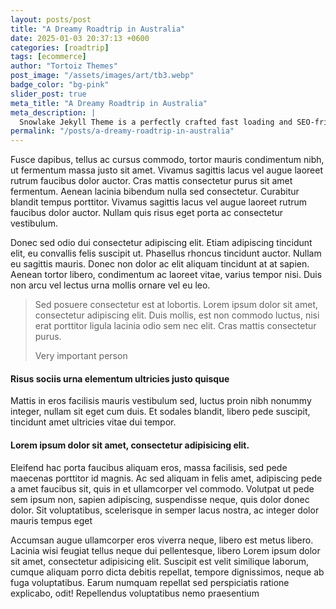 ```yaml
---
layout: posts/post
title: "A Dreamy Roadtrip in Australia"
date: 2025-01-03 20:37:13 +0600
categories: [roadtrip]
tags: [ecommerce]
author: "Tortoiz Themes"
post_image: "/assets/images/art/tb3.webp"
badge_color: "bg-pink"
slider_post: true
meta_title: "A Dreamy Roadtrip in Australia"
meta_description: |
  Snowlake Jekyll Theme is a perfectly crafted fast loading and SEO-friendly static site generator theme
permalink: "/posts/a-dreamy-roadtrip-in-australia"
---
```


Fusce dapibus, tellus ac cursus commodo, tortor mauris condimentum nibh, ut fermentum massa justo sit amet. Vivamus sagittis lacus vel augue laoreet rutrum faucibus dolor auctor. Cras mattis consectetur purus sit amet fermentum. Aenean lacinia bibendum nulla sed consectetur. Curabitur blandit tempus porttitor. Vivamus sagittis lacus vel augue laoreet rutrum faucibus dolor auctor. Nullam quis risus eget porta ac consectetur vestibulum.

Donec sed odio dui consectetur adipiscing elit. Etiam adipiscing tincidunt elit, eu convallis felis suscipit ut. Phasellus rhoncus tincidunt auctor. Nullam eu sagittis mauris. Donec non dolor ac elit aliquam tincidunt at at sapien. Aenean tortor libero, condimentum ac laoreet vitae, varius tempor nisi. Duis non arcu vel lectus urna mollis ornare vel eu leo.

<div class="space20"></div>
<blockquote class="icon">
<p>Sed posuere consectetur est at lobortis. Lorem ipsum dolor sit amet, consectetur adipiscing elit. Duis mollis, est non commodo luctus, nisi erat porttitor ligula lacinia odio sem nec elit. Cras mattis consectetur purus.</p>
<footer class="blockquote-footer">Very important person</footer>
</blockquote>
<div class="space20"></div>

#### Risus sociis urna elementum ultricies justo quisque

Mattis in eros facilisis mauris vestibulum sed, luctus proin nibh nonummy integer, nullam sit eget cum duis. Et sodales blandit, libero pede suscipit, tincidunt amet ultricies vitae dui tempor.

#### Lorem ipsum dolor sit amet, consectetur adipisicing elit.

Eleifend hac porta faucibus aliquam eros, massa facilisis, sed pede maecenas porttitor id magnis. Ac sed aliquam in felis amet, adipiscing pede a amet faucibus sit, quis in et ullamcorper vel commodo. Volutpat ut pede sem ipsum non, sapien adipiscing, suspendisse neque, quis dolor donec dolor. Sit voluptatibus, scelerisque in semper lacus nostra, ac integer dolor mauris tempus eget

Accumsan augue ullamcorper eros viverra neque, libero est metus libero. Lacinia wisi feugiat tellus neque dui pellentesque, libero Lorem ipsum dolor sit amet, consectetur adipisicing elit. Suscipit est velit similique laborum, cumque aliquam porro dicta debitis repellat, tempore dignissimos, neque ab fuga voluptatibus. Earum numquam repellat sed perspiciatis ratione explicabo, odit! Repellendus voluptatibus nemo praesentium